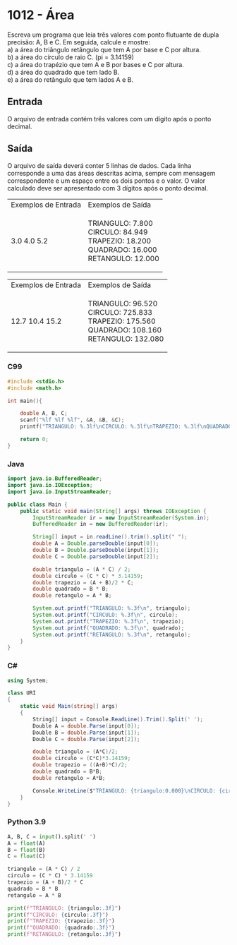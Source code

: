 <html>
<body style="padding: 10px 0px;">
    <div class="header">
        <h1>1012 - Área</h1>
        <div class="problem">
            <div class="description">
                <p>
                    Escreva um programa que leia três valores com ponto flutuante de dupla precisão: A, B e C. Em
                    seguida, calcule e mostre: <br />
                    a) a área do triângulo retângulo que tem A por base e C por altura. <br />
                    b) a área do círculo de raio C. (pi = 3.14159) <br />
                    c) a área do trapézio que tem A e B por bases e C por altura. <br />
                    d) a área do quadrado que tem lado B. <br />
                    e) a área do retângulo que tem lados A e B. <br />
                </p>
            </div>
            <h2>Entrada</h2>
            <div class="input">
                <p>
                    O arquivo de entrada contém três valores com um dígito após o ponto decimal.</p>
            </div>
            <h2>Saída</h2>
            <div class="output">
                <p>
                    O arquivo de saída deverá conter 5 linhas de dados. Cada linha corresponde a uma das áreas descritas
                    acima, sempre com mensagem correspondente e um espaço entre os dois pontos e o valor. O valor
                    calculado deve ser apresentado com 3 dígitos após o ponto decimal.</p>
            </div>
            <div class="both"></div>
            <table>
                <tbody>
                    <tr>
                        <td>Exemplos de Entrada</td>
                        <td>Exemplos de Saída</td>
                    </tr>
                    <tr>
                        <td class="division">
                            <p>
                                3.0 4.0 5.2</p>
                            </p>
                        </td>
                        <td>
                            <p>
                                TRIANGULO: 7.800<br />
                                CIRCULO: 84.949<br />
                                TRAPEZIO: 18.200<br />
                                QUADRADO: 16.000<br />
                                RETANGULO: 12.000</p>
                            </p>
                        </td>
                    </tr>
                </tbody>
            </table>
            <table>
                <tbody>
                    <tr>
                        <td>Exemplos de Entrada</td>
                        <td>Exemplos de Saída</td>
                    </tr>
                    <tr>
                        <td class="division">
                            <p>
                                12.7 10.4 15.2</p>
                            </p>
                        </td>
                        <td>
                            <p>
                                TRIANGULO: 96.520<br />
                                CIRCULO: 725.833<br />
                                TRAPEZIO: 175.560<br />
                                QUADRADO: 108.160<br />
                                RETANGULO: 132.080</p>
                            </p>
                        </td>
                    </tr>
                </tbody>
            </table>
        </div>
    </div>
</body>
</html>

### C99

```c
#include <stdio.h>
#include <math.h>

int main(){

    double A, B, C;
    scanf("%lf %lf %lf", &A, &B, &C);
    printf("TRIANGULO: %.3lf\nCIRCULO: %.3lf\nTRAPEZIO: %.3lf\nQUADRADO: %.3lf\nRETANGULO: %.3lf\n", (A*C)/2, (C*C)*3.14159, ((A+B)*C)/2, B*B, A*B);

    return 0;
}
```

### Java

```java
import java.io.BufferedReader;
import java.io.IOException;
import java.io.InputStreamReader;

public class Main {
    public static void main(String[] args) throws IOException {
        InputStreamReader ir = new InputStreamReader(System.in);
        BufferedReader in = new BufferedReader(ir);

        String[] input = in.readLine().trim().split(" ");
        double A = Double.parseDouble(input[0]);
        double B = Double.parseDouble(input[1]);
        double C = Double.parseDouble(input[2]);

        double triangulo = (A * C) / 2;
        double circulo = (C * C) * 3.14159;
        double trapezio = (A + B)/2 * C;
        double quadrado = B * B;
        double retangulo = A * B;

        System.out.printf("TRIANGULO: %.3f\n", triangulo);
        System.out.printf("CIRCULO: %.3f\n", circulo);
        System.out.printf("TRAPEZIO: %.3f\n", trapezio);
        System.out.printf("QUADRADO: %.3f\n", quadrado);
        System.out.printf("RETANGULO: %.3f\n", retangulo);
    }
}
```

### C#

```cs
using System;

class URI
{
    static void Main(string[] args)
    {
        String[] input = Console.ReadLine().Trim().Split(' ');
        Double A = double.Parse(input[0]);
        Double B = double.Parse(input[1]);
        Double C = double.Parse(input[2]);

        double triangulo = (A*C)/2;
        double circulo = (C*C)*3.14159;
        double trapezio = ((A+B)*C)/2;
        double quadrado = B*B;
        double retangulo = A*B;

        Console.WriteLine($"TRIANGULO: {triangulo:0.000}\nCIRCULO: {circulo:0.000}\nTRAPEZIO: {trapezio:0.000}\nQUADRADO: {quadrado:0.000}\nRETANGULO: {retangulo:0.000}");
    }
}
```

### Python 3.9

```python
A, B, C = input().split(' ')
A = float(A)
B = float(B)
C = float(C)

triangulo = (A * C) / 2
circulo = (C * C) * 3.14159
trapezio = (A + B)/2 * C
quadrado = B * B
retangulo = A * B

print(f"TRIANGULO: {triangulo:.3f}")
print(f"CIRCULO: {circulo:.3f}")
print(f"TRAPEZIO: {trapezio:.3f}")
print(f"QUADRADO: {quadrado:.3f}")
print(f"RETANGULO: {retangulo:.3f}")

```

